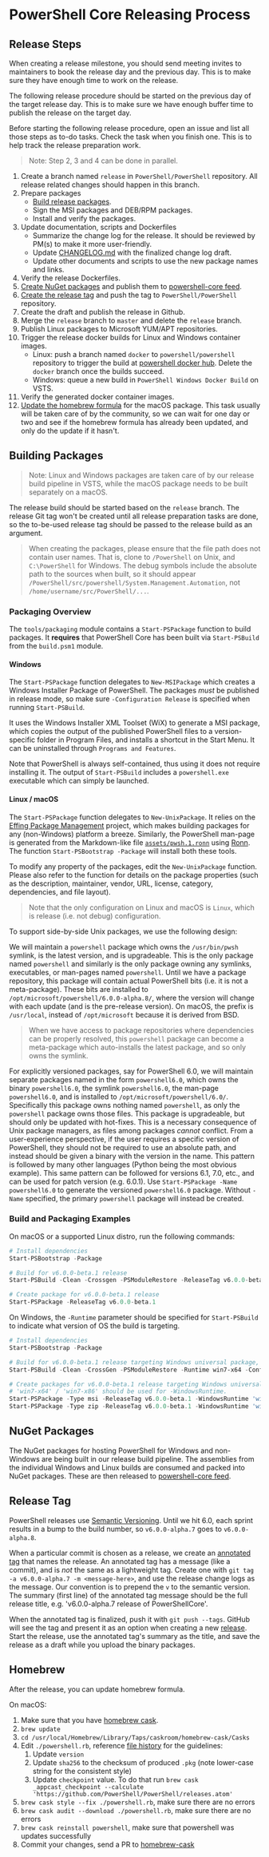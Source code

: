 # PowerShell Core Releasing Process

## Release Steps

When creating a release milestone, you should send meeting invites to maintainers to book the release day and the previous day.
This is to make sure they have enough time to work on the release.

The following release procedure should be started on the previous day of the target release day.
This is to make sure we have enough buffer time to publish the release on the target day.

Before starting the following release procedure, open an issue and list all those steps as to-do tasks.
Check the task when you finish one.
This is to help track the release preparation work.

> Note: Step 2, 3 and 4 can be done in parallel.

1. Create a branch named `release` in `PowerShell/PowerShell` repository.
   All release related changes should happen in this branch.
1. Prepare packages
   - [Build release packages](#building-packages).
   - Sign the MSI packages and DEB/RPM packages.
   - Install and verify the packages.
1. Update documentation, scripts and Dockerfiles
   - Summarize the change log for the release. It should be reviewed by PM(s) to make it more user-friendly.
   - Update [CHANGELOG.md](../../CHANGELOG.md) with the finalized change log draft.
   - Update other documents and scripts to use the new package names and links.
1. Verify the release Dockerfiles.
1. [Create NuGet packages](#nuget-packages) and publish them to [powershell-core feed][ps-core-feed].
1. [Create the release tag](#release-tag) and push the tag to `PowerShell/PowerShell` repository.
1. Create the draft and publish the release in Github.
1. Merge the `release` branch to `master` and delete the `release` branch.
1. Publish Linux packages to Microsoft YUM/APT repositories.
1. Trigger the release docker builds for Linux and Windows container images.
   - Linux: push a branch named `docker` to `powershell/powershell` repository to trigger the build at [powershell docker hub](https://hub.docker.com/r/microsoft/powershell/builds/).
     Delete the `docker` branch once the builds succeed.
   - Windows: queue a new build in `PowerShell Windows Docker Build` on VSTS.
1. Verify the generated docker container images.
1. [Update the homebrew formula](#homebrew) for the macOS package.
   This task usually will be taken care of by the community,
   so we can wait for one day or two and see if the homebrew formula has already been updated,
   and only do the update if it hasn't.

## Building Packages

> Note: Linux and Windows packages are taken care of by our release build pipeline in VSTS,
while the macOS package needs to be built separately on a macOS.

The release build should be started based on the `release` branch.
The release Git tag won't be created until all release preparation tasks are done,
so the to-be-used release tag should be passed to the release build as an argument.

> When creating the packages, please ensure that the file path does not contain user names.
That is, clone to `/PowerShell` on Unix, and `C:\PowerShell` for Windows.
The debug symbols include the absolute path to the sources when built,
so it should appear `/PowerShell/src/powershell/System.Management.Automation`,
not `/home/username/src/PowerShell/...`.

### Packaging Overview

The `tools/packaging` module contains a `Start-PSPackage` function to build packages.
It **requires** that PowerShell Core has been built via `Start-PSBuild` from the `build.psm1` module.

#### Windows

The `Start-PSPackage` function delegates to `New-MSIPackage` which creates a Windows Installer Package of PowerShell.
The packages *must* be published in release mode,
so make sure `-Configuration Release` is specified when running `Start-PSBuild`.

It uses the Windows Installer XML Toolset (WiX) to generate a MSI package,
which copies the output of the published PowerShell files to a version-specific folder in Program Files,
and installs a shortcut in the Start Menu.
It can be uninstalled through `Programs and Features`.

Note that PowerShell is always self-contained, thus using it does not require installing it.
The output of `Start-PSBuild` includes a `powershell.exe` executable which can simply be launched.

#### Linux / macOS

The `Start-PSPackage` function delegates to `New-UnixPackage`.
It relies on the [Effing Package Management][fpm] project,
which makes building packages for any (non-Windows) platform a breeze.
Similarly, the PowerShell man-page is generated from the Markdown-like file
[`assets/pwsh.1.ronn`][man] using [Ronn][].
The function `Start-PSBootstrap -Package` will install both these tools.

To modify any property of the packages, edit the `New-UnixPackage` function.
Please also refer to the function for details on the package properties
(such as the description, maintainer, vendor, URL,
license, category, dependencies, and file layout).

> Note that the only configuration on Linux and macOS is `Linux`,
> which is release (i.e. not debug) configuration.

To support side-by-side Unix packages, we use the following design:

We will maintain a `powershell` package
which owns the `/usr/bin/pwsh` symlink,
is the latest version, and is upgradeable.
This is the only package named `powershell`
and similarly is the only package owning any symlinks,
executables, or man-pages named `powershell`.
Until we have a package repository,
this package will contain actual PowerShell bits
(i.e. it is not a meta-package).
These bits are installed to `/opt/microsoft/powershell/6.0.0-alpha.8/`,
where the version will change with each update
(and is the pre-release version).
On macOS, the prefix is `/usr/local`,
instead of `/opt/microsoft` because it is derived from BSD.

> When we have access to package repositories where dependencies can be properly resolved,
> this `powershell` package can become a meta-package which auto-installs the latest package,
> and so only owns the symlink.

For explicitly versioned packages, say for PowerShell 6.0,
we will maintain separate packages named in the form `powershell6.0`,
which owns the binary `powershell6.0`, the symlink `powershell6.0`,
the man-page `powershell6.0`,
and is installed to `/opt/microsoft/powershell/6.0/`.
Specifically this package owns nothing named `powershell`,
as only the `powershell` package owns those files.
This package is upgradeable, but should only be updated with hot-fixes.
This is a necessary consequence of Unix package managers,
as files among packages *cannot* conflict.
From a user-experience perspective,
if the user requires a specific version of PowerShell,
they should not be required to use an absolute path,
and instead should be given a binary with the version in the name.
This pattern is followed by many other languages
(Python being the most obvious example).
This same pattern can be followed for versions 6.1, 7.0, etc.,
and can be used for patch version (e.g. 6.0.1).
Use `Start-PSPackage -Name powershell6.0` to generate
the versioned `powershell6.0` package.
Without `-Name` specified, the primary `powershell`
package will instead be created.

[fpm]: https://github.com/jordansissel/fpm
[man]: ../../assets/pwsh.1.ronn
[ronn]: https://github.com/rtomayko/ronn

### Build and Packaging Examples

On macOS or a supported Linux distro, run the following commands:

```powershell
# Install dependencies
Start-PSBootstrap -Package

# Build for v6.0.0-beta.1 release
Start-PSBuild -Clean -Crossgen -PSModuleRestore -ReleaseTag v6.0.0-beta.1

# Create package for v6.0.0-beta.1 release
Start-PSPackage -ReleaseTag v6.0.0-beta.1
```

On Windows, the `-Runtime` parameter should be specified for `Start-PSBuild` to indicate what version of OS the build is targeting.

```powershell
# Install dependencies
Start-PSBootstrap -Package

# Build for v6.0.0-beta.1 release targeting Windows universal package, set -Runtime to win7-x64
Start-PSBuild -Clean -CrossGen -PSModuleRestore -Runtime win7-x64 -Configuration Release -ReleaseTag v6.0.0-beta.1
```

```powershell
# Create packages for v6.0.0-beta.1 release targeting Windows universal package.
# 'win7-x64' / 'win7-x86' should be used for -WindowsRuntime.
Start-PSPackage -Type msi -ReleaseTag v6.0.0-beta.1 -WindowsRuntime 'win7-x64'
Start-PSPackage -Type zip -ReleaseTag v6.0.0-beta.1 -WindowsRuntime 'win7-x64'
```

## NuGet Packages

The NuGet packages for hosting PowerShell for Windows and non-Windows are being built in our release build pipeline.
The assemblies from the individual Windows and Linux builds are consumed and packed into NuGet packages.
These are then released to [powershell-core feed][ps-core-feed].

[ps-core-feed]: https://powershell.myget.org/gallery/powershell-core

## Release Tag

PowerShell releases use [Semantic Versioning][semver].
Until we hit 6.0, each sprint results in a bump to the build number,
so `v6.0.0-alpha.7` goes to `v6.0.0-alpha.8`.

When a particular commit is chosen as a release,
we create an [annotated tag][tag] that names the release.
An annotated tag has a message (like a commit),
and is *not* the same as a lightweight tag.
Create one with `git tag -a v6.0.0-alpha.7 -m <message-here>`,
and use the release change logs as the message.
Our convention is to prepend the `v` to the semantic version.
The summary (first line) of the annotated tag message should be the full release title,
e.g. 'v6.0.0-alpha.7 release of PowerShellCore'.

When the annotated tag is finalized, push it with `git push --tags`.
GitHub will see the tag and present it as an option when creating a new [release][].
Start the release, use the annotated tag's summary as the title,
and save the release as a draft while you upload the binary packages.

[semver]: http://semver.org/
[tag]: https://git-scm.com/book/en/v2/Git-Basics-Tagging
[release]: https://help.github.com/articles/creating-releases/

## Homebrew

After the release, you can update homebrew formula.

On macOS:

1. Make sure that you have [homebrew cask](https://caskroom.github.io/).
1. `brew update`
1. `cd /usr/local/Homebrew/Library/Taps/caskroom/homebrew-cask/Casks`
1. Edit `./powershell.rb`, reference [file history](https://github.com/vors/homebrew-cask/commits/master/Casks/powershell.rb) for the guidelines:
    1. Update `version`
    1. Update `sha256` to the checksum of produced `.pkg` (note lower-case string for the consistent style)
    1. Update `checkpoint` value. To do that run `brew cask _appcast_checkpoint --calculate 'https://github.com/PowerShell/PowerShell/releases.atom'`
1. `brew cask style --fix ./powershell.rb`, make sure there are no errors
1. `brew cask audit --download ./powershell.rb`, make sure there are no errors
1. `brew cask reinstall powershell`, make sure that powershell was updates successfully
1. Commit your changes, send a PR to [homebrew-cask](https://github.com/caskroom/homebrew-cask)
